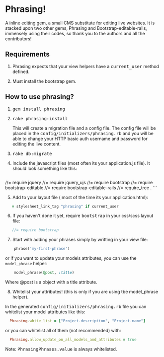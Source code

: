 # Phrasing!

A inline editing gem, a small CMS substitute for editing live websites. 
It is stacked upon two other gems, Phrasing and Bootstrap-editable-rails, immensely using their codes, so thank you to the authors and all the contributors! 

## Requirements

1. Phrasing expects that your view helpers have a <tt>current_user</tt> method defined.
	
2. Must install the bootstrap gem.

## How to use phrasing?

1. <tt> gem install phrasing </tt>

2. <tt> rake phrasing:install </tt>

	This will create a migration file and a config file. The config file will be placed in the <tt>config/initializers/phrasing.rb</tt> and you will be able to change your HTTP basic auth username and password for editing the live content. 

3. <tt> rake db:migrate </tt>

4. Include the javascript files (most often its your application.js file). It should look something like this:

	```javascript
//= require jquery
//= require jquery_ujs
//= require bootstrap
//= require bootstrap-editable
//= require bootstrap-editable-rails
//= require_tree .
	```

5. Add to your layout file ( most of the time its your application.html):
```ruby
   = stylesheet_link_tag "phrasing" if current_user
```

6. If you haven't done it yet, require <tt>bootstrap</tt> in your css/scss layout file:
```sass
   //= require bootstrap
```

7. Start with adding your phrases simply by writting in your view file:
```ruby
	phrase('my-first-phrase')
```
  or if you want to update your models attributes, you can use the `model_phrase` helper:
```ruby
  	model_phrase(@post, :title)
```
  Where @post is a object with a title attribute.

8. Whitelist your attributes! (this is only if you are using tbe model_phrase helper).

  In the generated <tt>config/initializers/phrasing.rb</tt> file you can whitelist your model attributes like this:
```ruby
  Phrasing.white_list = ["Project.description", "Project.name"]
```
  or you can whitelist all of them (not recommended) with:
```ruby
  Phrasing.allow_update_on_all_models_and_attributes = true
```
  Note: <tt>PhrasingPhrases.value</tt> is always whitelisted.
